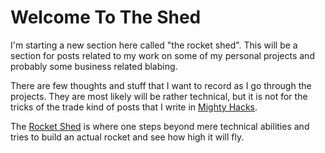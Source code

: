 # Welcome To The Shed

I'm starting a new section here called "the rocket shed". This
will be a section for posts related to my work on some of my
personal projects and probably some business related blabing.

There are few thoughts and stuff that I want to record as I go
through the projects. They are most likely will be rather technical,
but it is not for the tricks of the trade kind of posts that
I write in [Mighty Hacks](/categories/mighty+hacks).

The [Rocket Shed](/categories/rocket+shed) is where one steps
beyond mere technical abilities and tries to build an actual
rocket and see how high it will fly.
